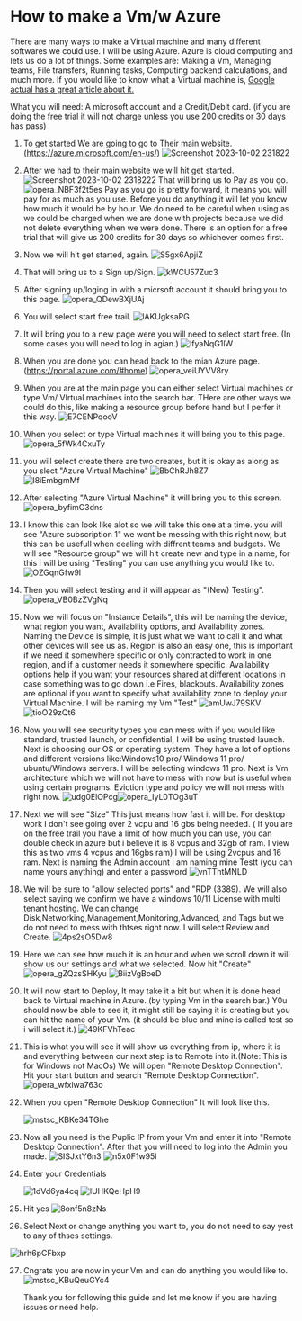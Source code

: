# How to make a Vm/w Azure 

There are many ways to make a Virtual machine and many different softwares we could use. I will be using Azure. Azure is cloud computing and lets us do a lot of things. Some examples are: Making a Vm, Managing teams, File transfers, Running tasks, Computing backend calculations, and much more. If you would like to know what a Virtual machine is, [Google actual has a great article about it.](https://www.google.com/url?sa=t&rct=j&q=&esrc=s&source=web&cd=&cad=rja&uact=8&ved=2ahUKEwjXuYHIkdmBAxUknokEHdAuCW0QFnoECBwQAQ&url=https%3A%2F%2Fazure.microsoft.com%2Fen-us%2Fresources%2Fcloud-computing-dictionary%2Fwhat-is-a-virtual-machine&usg=AOvVaw08SeczljyrIzAOlpuWZ-Lr&opi=89978449)

What you will need: A microsoft account and a Credit/Debit card. (if you are doing the free trial it will not charge unless you use 200 credits or 30 days has pass)

1. To get started We are going to go to Their main website.(https://azure.microsoft.com/en-us/)
![Screenshot 2023-10-02 231822](https://github.com/JustinTHewitt/How_to_Make_a_Vm/assets/146316539/a892f6fc-4957-43ae-8c7c-5c91fffb139a)
2. After we had to their main website we will hit get started. 
![Screenshot 2023-10-02 2318222](https://github.com/JustinTHewitt/How_to_Make_a_Vm/assets/146316539/027db126-bc0e-4abc-a816-7e1bfdd67d4f)
That will bring us to Pay as you go.
![opera_NBF3f2t5es](https://github.com/JustinTHewitt/How_to_Make_a_Vm/assets/146316539/20d11388-10a7-46fe-844c-da5ffafdf8b1)
Pay as you go is pretty forward, it means you will pay for as much as you use. Before you do anything it will let you know how much it would be by hour.
We do need to be careful when using as we could be charged when we are done with projects because we did not delete everything when we were done.
There is an option for a free trial that will give us 200 credits for 30 days so whichever comes first. 

3. Now we will hit get started, again. 
![S5gx6ApjiZ](https://github.com/JustinTHewitt/How_to_Make_a_Vm/assets/146316539/45c3581c-f8db-44b4-8d2f-41f408b25c48)
4. That will bring us to a Sign up/Sign.
![kWCU57Zuc3](https://github.com/JustinTHewitt/How_to_Make_a_Vm/assets/146316539/30f75e75-b611-4e23-9b48-16dd2d7d5c8f)
5. After signing up/loging in with a micrsoft account it should bring you to this page.
![opera_QDewBXjUAj](https://github.com/JustinTHewitt/How_to_Make_a_Vm/assets/146316539/042ec436-a97b-48c6-8787-5f49e57832ff)
6. You will select start free trail.
![lAKUgksaPG](https://github.com/JustinTHewitt/How_to_Make_a_Vm/assets/146316539/afdf3850-63bf-45fd-b933-c2052c5eca7a)
7. It will bring you to a new page were you will need to select start free. (In some cases you will need to log in agian.)
![lfyaNqG1lW](https://github.com/JustinTHewitt/How_to_Make_a_Vm/assets/146316539/6c364875-b9a6-4bdc-b94f-399dcfb59a28)
8. When you are done you can head back to the mian Azure page. (https://portal.azure.com/#home)
![opera_veiUYVV8ry](https://github.com/JustinTHewitt/How_to_Make_a_Vm/assets/146316539/14d11677-23d0-4d0e-adc6-8308a363a36c)
9. When you are at the main page you can either select Virtual machines or type Vm/ VIrtual machines into the search bar.
   THere are other ways we could do this, like making a resource group before hand but I perfer it this way. 
![E7CENPqooV](https://github.com/JustinTHewitt/How_to_Make_a_Vm/assets/146316539/c0bffa06-79a5-46f8-94b1-51696939d8dd)
10. When you select or type Virtual machines it will bring you to this page. 
![opera_5fWk4CxuTy](https://github.com/JustinTHewitt/How_to_Make_a_Vm/assets/146316539/5c4ac83e-bf6a-41f5-b063-0bb96e73b978)
11. you will select create there are two creates, but it is okay as along as you slect "Azure Virtual Machine"
![BbChRJh8Z7](https://github.com/JustinTHewitt/How_to_Make_a_Vm/assets/146316539/8827cd3b-e3af-4a3b-a559-d83207eb86f1)   
![I8iEmbgmMf](https://github.com/JustinTHewitt/How_to_Make_a_Vm/assets/146316539/6c514024-79e8-4996-afd6-9a6f23fdedc9)
12. After selecting "Azure Virtual Machine" it will bring you to this screen.
![opera_byfimC3dns](https://github.com/JustinTHewitt/How_to_Make_a_Vm/assets/146316539/1dff0952-86dd-4e33-aec1-24fe7825e36e)
13. I know this can look like alot so we will take this one at a time. you will see "Azure subscription 1" we wont be messing with this right now,
   but this can be usefull when dealing with diffrent teams and budgets. We will see "Resource group" we will hit create new and type in a name,
   for this i will be using "Testing" you can use anything you would like to.
![OZGqnGfw9l](https://github.com/JustinTHewitt/How_to_Make_a_Vm/assets/146316539/555253cf-fa2b-4cfa-9a57-fcc8d4d981dc)
13. Then you will select testing and it will appear as "(New) Testing".
![opera_VB0BzZVgNq](https://github.com/JustinTHewitt/How_to_Make_a_Vm/assets/146316539/bbc0583e-4bd7-4026-9f67-ad5b07693a55)
14.  Now we will focus on "Instance Details", this will be naming the device, what region you want, Availability options, and Availability zones.
    Naming the Device is simple, it is just what we want to call it and what other devices will see us as. Region is also an easy one, this is important if we need it somewhere specific or only contracted to work in one region, 
    and if a customer needs it somewhere specific. Availability options help if you want your resources shared at different locations in case something was to go down i.e Fires, blackouts. Availability zones are optional if you want to specify
    what availability zone to deploy your Virtual Machine.
    I will be naming my Vm "Test"
![amUwJ79SKV](https://github.com/JustinTHewitt/How_to_Make_a_Vm/assets/146316539/adadce75-4802-4ccd-bf25-654a3165bc54) ![tioO29zQt6](https://github.com/JustinTHewitt/How_to_Make_a_Vm/assets/146316539/41af45a9-b070-46f4-acd3-10920100604e)
15. Now you will see security types you can mess with if you would like standard, trusted launch, or confidential, I will be using trusted launch.
    Next is choosing our OS or operating system. They have a lot of options and different versions like:Windows10 pro/ Windows 11 pro/ ubuntu/Windows servers. I will be selecting windows 11 pro.
    Next is Vm architecture which we will not have to mess with now but is useful when using certain programs. Eviction type and policy we will not mess with right now. 
    ![udg0ElOPcg](https://github.com/JustinTHewitt/How_to_Make_a_Vm/assets/146316539/1f63ac70-7f25-4cb7-8bf8-307d7c3b46a7)![opera_IyL0TOg3uT](https://github.com/JustinTHewitt/How_to_Make_a_Vm/assets/146316539/c41d09f6-39c5-4ffc-b565-497fe2fde23d)
16. Next we will see "Size" This just means how fast it will be. For desktop work I don't see going over 2 vcpu and 16 gbs being needed. ( If you are on the free trail you have a limit of how much you can use,
     you can double check in azure but i believe it is 8 vcpus and 32gb of ram. I view this as two vms 4 vcpus and 16gbs ram) I will be using 2vcpus and 16 ram.
     Next is naming the Admin account I am naming mine Testt (you can name yours anything) and enter a password 
    ![vnTThtMNLD](https://github.com/JustinTHewitt/How_to_Make_a_Vm/assets/146316539/cf888429-bb8f-4745-a9f6-f54372eb542d)
17. We will be sure to "allow selected ports" and "RDP (3389). We will also select saying we confirm we have a windows 10/11 License with multi tenant hosting. We can change Disk,Networking,Management,Monitoring,Advanced,
    and Tags but we do not need to mess with thtses right now. I will select Review and Create.
![4ps2sO5Dw8](https://github.com/JustinTHewitt/How_to_Make_a_Vm/assets/146316539/ac777f39-861b-4e2e-91c8-a21b78669d67)
18. Here we can see how much it is an hour and when we scroll down it will show us our settings and what we selected. Now hit "Create"
   ![opera_gZQzsSHKyu](https://github.com/JustinTHewitt/How_to_Make_a_Vm/assets/146316539/a58c968a-a3d7-4e83-a6db-77070bde758c)  ![BiizVgBoeD](https://github.com/JustinTHewitt/How_to_Make_a_Vm/assets/146316539/1b9127a9-9ca9-4d0b-ba26-3b7c71bc2149)
19. It will now start to Deploy, It may take it a bit but when it is done head back to Virtual machine in Azure. (by typing Vm in the search bar.)
    Y0u should now be able to see it, it might still be saying it is creating but you can hit the name of your Vm. (it should be blue and mine is called test so i will select it.)
    ![49KFVhTeac](https://github.com/JustinTHewitt/How_to_Make_a_Vm/assets/146316539/0bd7683a-30da-4de8-a5e4-45a76d635ecd)
20. This is what you will see it will show us everything from ip, where it is and everything between our next step is to Remote into it.(Note: This is for Windows not MacOs)
    We will open "Remote Desktop Connection". Hit your start button and search "Remote Desktop Connection".
    ![opera_wfxlwa763o](https://github.com/JustinTHewitt/How_to_Make_a_Vm/assets/146316539/c9cc66dd-4360-4397-8599-7c3ed19c2633)
22. When you open "Remote Desktop Connection" It will look like this.
    
    ![mstsc_KBKe34TGhe](https://github.com/JustinTHewitt/How_to_Make_a_Vm/assets/146316539/40d12c91-2953-4992-9293-9900f33c5803)
    
23. Now all you need is the Puplic IP from your Vm and enter it into "Remote Desktop Connection". After that you will need to log into the Admin you made.
    ![SISJxtY6n3](https://github.com/JustinTHewitt/How_to_Make_a_Vm/assets/146316539/e4a3ed96-cb1c-454f-b45b-f4f55cc6cda7) ![n5x0F1w95l](https://github.com/JustinTHewitt/How_to_Make_a_Vm/assets/146316539/22214d3f-95a3-43b5-a95f-99698c57f2a7)
24. Enter your Credentials
        
    ![1dVd6ya4cq](https://github.com/JustinTHewitt/How_to_Make_a_Vm/assets/146316539/28b4b8a5-d5c5-4c32-96ea-4ed119deeec2) ![lUHKQeHpH9](https://github.com/JustinTHewitt/How_to_Make_a_Vm/assets/146316539/48fff35e-2622-49f2-9a27-bf74ae6d35f3)
25. Hit yes
    ![8onf5n8zNs](https://github.com/JustinTHewitt/How_to_Make_a_Vm/assets/146316539/6fb453a8-c7b2-44fe-98ae-65c6db16086a)
26. Select Next or change anything you want to, you do not need to say yest to any of thses settings.

![hrh6pCFbxp](https://github.com/JustinTHewitt/How_to_Make_a_Vm/assets/146316539/82ee1661-b42d-4b30-97f3-7f3c7be65fad)

27. Cngrats you are now in your Vm and can do anything you would like to. 
    ![mstsc_KBuQeuGYc4](https://github.com/JustinTHewitt/How_to_Make_a_Vm/assets/146316539/79ee733f-feb2-4123-be9b-31ed7051da39)

    Thank you for following this guide and let me know if you are having issues or need help. 
